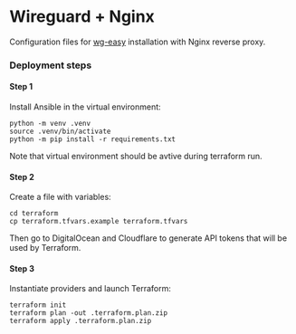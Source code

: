 # Wireguard + Nginx

Configuration files for [wg-easy](https://github.com/wg-easy/wg-easy) installation with Nginx reverse proxy.  


### Deployment steps

#### Step 1
Install Ansible in the virtual environment:
```shell
python -m venv .venv
source .venv/bin/activate
python -m pip install -r requirements.txt
```

Note that virtual environment should be avtive during terraform run.  


#### Step 2
Create a file with variables:
```shell
cd terraform
cp terraform.tfvars.example terraform.tfvars
```

Then go to DigitalOcean and Cloudflare to generate API tokens that will be used by Terraform.  


#### Step 3
Instantiate providers and launch Terraform:
```shell
terraform init
terraform plan -out .terraform.plan.zip
terraform apply .terraform.plan.zip
```